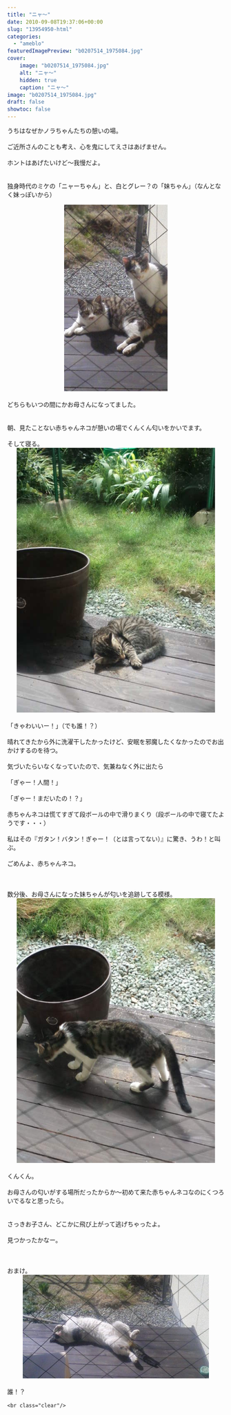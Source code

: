 ```yaml
---
title: "ニャ～"
date: 2010-09-08T19:37:06+00:00
slug: "13954950-html"
categories:
  - "ameblo"
featuredImagePreview: "b0207514_1975084.jpg"
cover:
    image: "b0207514_1975084.jpg"
    alt: "ニャ～"
    hidden: true
    caption: "ニャ～"
image: "b0207514_1975084.jpg"
draft: false
showtoc: false
---
```

うちはなぜかノラちゃんたちの憩いの場。<br/>
<br/>
ご近所さんのことも考え、心を鬼にしてえさはあげません。<br/>
<br/>
ホントはあげたいけど～我慢だよ。<br/>
<br/>
<br/>
独身時代のミケの「ニャーちゃん」と、白とグレー？の「妹ちゃん」（なんとなく妹っぽいから）<br/>
<center><a href="b0207514_1975084.jpg" rel="nofollow"><img src="b0207514_1975084.jpg" alt="ニャ～_b0207514_1975084.jpg" class="IMAGE_MID" height="432" width="240"/></a></center><br/>
どちらもいつの間にかお母さんになってました。<br/>
<br/>
<br/>
朝、見たことない赤ちゃんネコが憩いの場でくんくん匂いをかいでます。<br/>
<br/>
そして寝る。<br/>
<center><a href="b0207514_19151181.jpg" rel="nofollow"><img src="b0207514_19151181.jpg" alt="ニャ～_b0207514_19151181.jpg" class="IMAGE_MID" height="613" width="460"/></a></center><br/>
「きゃわいいー！」（でも誰！？）<br/>
<br/>
晴れてきたから外に洗濯干したかったけど、安眠を邪魔したくなかったのでお出かけするのを待つ。<br/>
<br/>
気づいたらいなくなっていたので、気兼ねなく外に出たら<br/>
<br/>
「ぎゃー！人間！」<br/>
<br/>
「ぎゃー！まだいたの！？」<br/>
<br/>
赤ちゃんネコは慌てすぎて段ボールの中で滑りまくり（段ボールの中で寝てたようです・・・）<br/>
<br/>
私はその『ガタン！バタン！ぎゃー！（とは言ってない）』に驚き、うわ！と叫ぶ。<br/>
<br/>
ごめんよ、赤ちゃんネコ。<br/>
<br/>
<br/>
<br/>
数分後、お母さんになった妹ちゃんが匂いを追跡してる模様。<br/>
<center><a href="b0207514_19254092.jpg" rel="nofollow"><img src="b0207514_19254092.jpg" alt="ニャ～_b0207514_19254092.jpg" class="IMAGE_MID" height="613" width="460"/></a></center><br/>
くんくん。<br/>
<br/>
お母さんの匂いがする場所だったからか～初めて来た赤ちゃんネコなのにくつろいでるなと思ったら。<br/>
<br/>
<br/>
さっきお子さん、どこかに飛び上がって逃げちゃったよ。<br/>
<br/>
見つかったかなー。<br/>
<br/>
<br/>
<br/>
おまけ。<br/>
<center><a href="b0207514_19275024.jpg" rel="nofollow"><img src="b0207514_19275024.jpg" alt="ニャ～_b0207514_19275024.jpg" class="IMAGE_MID" height="240" width="432"/></a></center><br/>
誰！？

    <br class="clear"/>